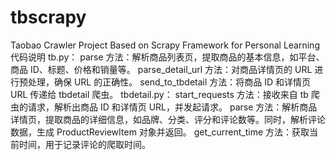 # tbscrapy
Taobao Crawler Project Based on Scrapy Framework for Personal Learning
代码说明
tb.py：
parse 方法：解析商品列表页，提取商品的基本信息，如平台、商品 ID、标题、价格和销量等。
parse_detail_url 方法：对商品详情页的 URL 进行预处理，确保 URL 的正确性。
send_to_tbdetail 方法：将商品 ID 和详情页 URL 传递给 tbdetail 爬虫。
tbdetail.py：
start_requests 方法：接收来自 tb 爬虫的请求，解析出商品 ID 和详情页 URL，并发起请求。
parse 方法：解析商品详情页，提取商品的详细信息，如品牌、分类、评分和评论数等。同时，解析评论数据，生成 ProductReviewItem 对象并返回。
get_current_time 方法：获取当前时间，用于记录评论的爬取时间。
